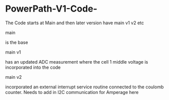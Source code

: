 # PowerPath-V1-Code-


The Code starts at Main and then later version have main v1 v2 etc 


main 

is the base 


main v1 

has an updated ADC measurement where the cell 1 middle voltage is incorporated into the code 


main v2

incorporated an external interrupt service routine connected to the coulomb counter. Needs to add in I2C communication for Amperage here
